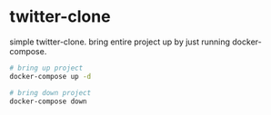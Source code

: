 # twitter-clone

simple twitter-clone. bring entire project up by just running docker-compose.

```bash
# bring up project
docker-compose up -d

# bring down project
docker-compose down
```
